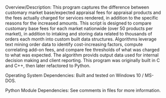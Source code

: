 Overview/Description: This program captures the difference between customary market base/expected appraisal fees for appraisal products and 
  the fees actually charged for services rendered, in addition to the specific reasons for the increased amounts. This script is designed to compare
  customary base fees for each market nationwide (over 50 products per market), in addition to intaking and storing data related to thousands of orders 
  each month into custom built data structures. Algorithms leverage text mining order data to identify cost-increasing factors, compute correlating 
  add-on fees, and compare fee thresholds of what was charged to what was expected. The algorithm provids output data used for internal decision 
  making and client reporting. This program was originally built in C and C++, then later refactored to Python.

Operating System Dependencies: Built and tested on Windows 10 / MS-DOS.

Python Module Dependencies: See comments in files for more information.
